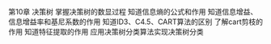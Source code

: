 第10章  决策树
掌握决策树的数显过程
知道信息熵的公式和作用
知道信息增益、信息增益率和基尼系数的作用
知道ID3、C4.5、CART算法的区别
了解cart剪枝的作用
知道特征提取的作用
应用决策树分类算法实现决策树分类